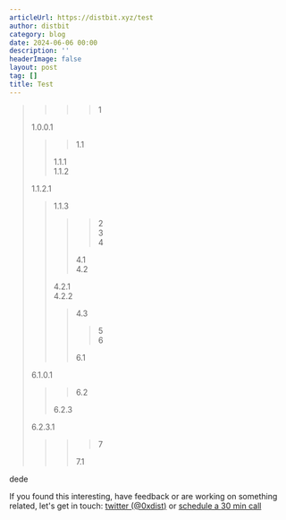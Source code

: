 ```yaml
---
articleUrl: https://distbit.xyz/test
author: distbit
category: blog
date: 2024-06-06 00:00
description: ''
headerImage: false
layout: post
tag: []
title: Test
---
```





>>>>1  
>
>1.0.0.1  
>>>
>>>1.1  
>>
>>1.1.1  
>>1.1.2  
>
>1.1.2.1  
>>1.1.3  
>>>>2  
>>>>3  
>>>>4  
>>>
>>>4.1  
>>>4.2  
>>
>>4.2.1  
>>4.2.2  
>>>4.3  
>>>>5  
>>>>6  
>>>
>>>6.1  
>
>6.1.0.1  
>>>6.2  
>>
>>6.2.3  
>
>6.2.3.1  
>>>>7  
>>>
>>>7.1  


dede

If you found this interesting, have feedback or are working on something related, let's get in touch: [twitter (@0xdist)](https://twitter.com/0xdist) or [schedule a 30 min call](https://cal.com/distbit/30min)